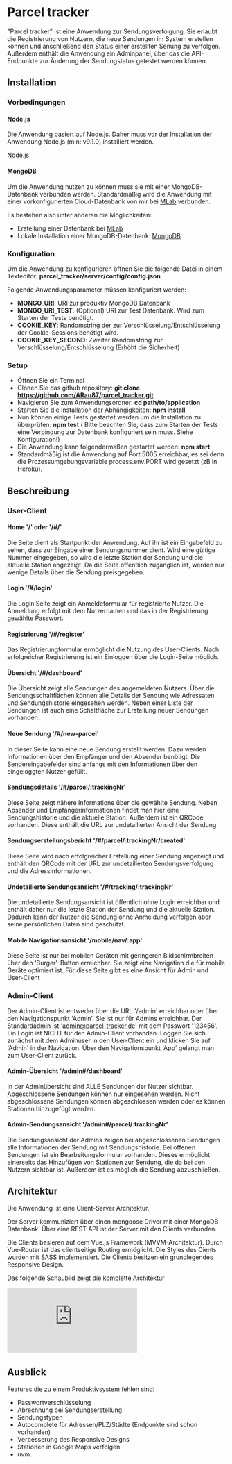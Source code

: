 # Parcel tracker

"Parcel tracker" ist eine Anwendung zur Sendungsverfolgung. Sie erlaubt die Registrierung von Nutzern, die neue Sendungen
im System erstellen können und anschließend den Status einer erstellten Senung zu verfolgen.
Außerdem enthält die Anwendung ein Adminpanel, über das die API-Endpunkte zur Änderung der Sendungstatus getestet werden 
können.


## Installation


### Vorbedingungen

#### Node.js

Die Anwendung basiert auf Node.js. Daher muss vor der Installation der Anwendung Node.js (min: v9.1.0) installiert werden.

[Node.js](https://nodejs.org/en/)

#### MongoDB

Um die Anwendung nutzen zu können muss sie mit einer MongoDB-Datenbank verbunden werden. Standardmäßig wird die Anwendung mit
einer vorkonfigurierten Cloud-Datenbank von mir bei [MLab](https://mlab.com/) verbunden.

Es bestehen also unter anderen die Möglichkeiten:

 - Erstellung einer Datenbank bei [MLab](https://mlab.com/)
 - Lokale Installation einer MongoDB-Datenbank. [MongoDB](https://www.mongodb.com/)
 
 ### Konfiguration
 
 Um die Anwendung zu konfigurieren öffnen Sie die folgende Datei in einem Texteditor: **parcel_tracker/server/config/config.json**
 
 Folgende Anwendungsparameter müssen konfiguriert werden:
 
 - **MONGO_URI**: URI zur produktiv MongoDB Datenbank
 - **MONGO_URI_TEST**: (Optional) URI zur Test Datenbank. Wird zum Starten der Tests benötigt.
 - **COOKIE_KEY**: Randomstring der zur Verschlüsselung/Entschlüsselung der Cookie-Sessions benötigt wird.
 - **COOKIE_KEY_SECOND**: Zweiter Randomstring zur Verschlüsselung/Entschlüsselung (Erhöht die Sicherheit)

### Setup

 - Öffnen Sie ein Terminal
 - Clonen Sie das github repository: **git clone https://github.com/ARau87/parcel_tracker.git**
 - Navigieren Sie zum Anwendungsordner:  **cd path/to/application**
 - Starten Sie die Installation der Abhängigkeiten: **npm install**
 - Nun können einige Tests gestartet werden um die Installation zu überprüfen: **npm test**
   ( Bitte beachten Sie, dass zum Starten der Tests eine Verbindung zur Datenbank konfiguriert sein muss. Siehe Konfiguration!)
 - Die Anwendung kann folgendermaßen gestartet werden: **npm start**
 - Standardmäßig ist die Anwendung auf Port 5005 erreichbar, es sei denn die Prozessumgebungsvariable process.env.PORT wird gesetzt (zB in Heroku).


## Beschreibung

### User-Client

#### Home '/' oder '/#/'

Die Seite dient als Startpunkt der Anwendung. Auf ihr ist ein Eingabefeld zu sehen, dass zur Eingabe einer Sendungsnummer dient.
Wird eine gültige Nummer eingegeben, so wird die letzte Station der Sendung und die aktuelle Station angezeigt. Da die Seite
öffentlich zugänglich ist, werden nur wenige Details über die Sendung preisgegeben.

#### Login '/#/login'

Die Login Seite zeigt ein Anmeldeformular für registrierte Nutzer. Die Anmeldung erfolgt mit dem Nutzernamen und das in der
Registrierung gewählte Passwort.


#### Registrierung '/#/register'

Das Registrierungformular ermöglicht die Nutzung des User-Clients. Nach erfolgreicher Registrierung ist ein Einloggen über die 
Login-Seite möglich.

#### Übersicht '/#/dashboard'

Die Übersicht zeigt alle Sendungen des angemeldeten Nutzers. Über die Sendungsschaltflächen können alle Details der Sendung
wie Adressaten und Sendungshistorie eingesehen werden. Neben einer Liste der Sendungen ist auch eine Schaltfläche zur Erstellung
neuer Sendungen vorhanden.

#### Neue Sendung '/#/new-parcel'

In dieser Seite kann eine neue Sendung erstellt werden. Dazu werden Informationen über den Empfänger und den Absender benötigt.
Die Sendereingabefelder sind anfangs mit den Informationen über den eingeloggten Nutzer gefüllt.

#### Sendungsdetails '/#/parcel/:trackingNr'

Diese Seite zeigt nähere Informatione über die gewählte Sendung. Neben Absender und Empfängerinformationen findet man hier
eine Sendungshistorie und die aktuelle Station. Außerdem ist ein QRCode vorhanden. Diese enthält die URL zur undetailierten
Ansicht der Sendung.

#### Sendungserstellungsbericht '/#/parcel/:trackingNr/created'

Diese Seite wird nach erfolgreicher Erstellung einer Sendung angezeigt und enthält den QRCode mit der URL zur undetailierten 
Sendungsverfolgung und die Adressinformationen.

#### Undetailierte Sendungsansicht '/#/tracking/:trackingNr'

Die undetailierte Sendungsansicht ist öffentlich ohne Login erreichbar und enthält daher nur die letzte Station der Sendung
und die aktuelle Station. Dadurch kann der Nutzer die Sendung ohne Anmeldung verfolgen aber seine persönlichen Daten sind 
geschützt.

#### Mobile Navigationsansicht '/mobile/nav/:app'

Diese Seite ist nur bei mobilen Geräten mit geringeren Bildschirmbreiten über den 'Burger'-Button erreichbar. Sie zeigt eine
Navigation die für mobile Geräte optimiert ist. Für diese Seite gibt es eine Ansicht für Admin und User-Client


### Admin-Client

Der Admin-Client ist entweder über die URL '/admin' erreichbar oder über den Navigationspunkt 'Admin'. Sie ist nur für 
Admins erreichbar. Der Standardadmin ist 'admin@parcel-tracker.de' mit dem Passwort '123456'. Ein Login ist NICHT für den
Admin-Client vorhanden. Loggen Sie sich zunächst mit dem Adminuser in den User-Client ein und klicken Sie auf 'Admin' in der
Navigation.
Über den Navigationspunkt 'App' gelangt man zum User-Client zurück.

#### Admin-Übersicht '/admin#/dashboard'

In der Adminübersicht sind ALLE Sendungen der Nutzer sichtbar. Abgeschlossene Sendungen können nur eingesehen werden. Nicht abgeschlossene
Sendungen können abgeschlossen werden oder es können Stationen hinzugefügt werden.

#### Admin-Sendungsansicht '/admin#/parcel/:trackingNr'

Die Sendungsansicht der Admins zeigen bei abgeschlossenen Sendungen alle Informationen der Sendung mit Sendungshistorie. 
Bei offenen Sendungen ist ein Bearbeitungsformular vorhanden. Dieses ermöglicht einerseits das Hinzufügen von Stationen zur
Sendung, die da bei den Nutzern sichtbar ist. Außerdem ist es möglich die Sendung abzuschließen.


## Architektur

Die Anwendung ist eine Client-Server Architektur. 

Der Server kommuniziert über einen mongoose Driver mit einer MongoDB Datenbank. Über eine REST API ist der Server mit den
Clients verbunden.

Die Clients basieren auf dem Vue.js Framework (MVVM-Architektur). Durch Vue-Router ist das clientseitige Routing ermöglicht.
Die Styles des Cients wurden mit SASS implementiert. Die Clients besitzen ein grundlegendes Responsive Design.

Das folgende Schaubild zeigt die komplette Architektur

![Parcel-Tracker Architektur - Bild konnte nicht geladen werden](https://github.com/ARau87/parcel_tracker/blob/master/Architecture.pdf "Parcel-Tracker Architektur")


## Ausblick

Features die zu einem Produktivsystem fehlen sind:

 - Passwortverschlüsselung 
 - Abrechnung bei Sendungserstellung
 - Sendungstypen
 - Autocomplete für Adressen/PLZ/Städte (Endpunkte sind schon vorhanden)
 - Verbesserung des Responsive Designs
 - Stationen in Google Maps verfolgen
 - uvm.
